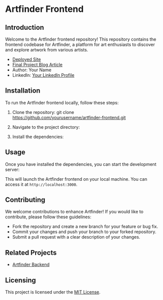 # Artfinder Frontend

## Introduction
Welcome to the Artfinder frontend repository! This repository contains the frontend codebase for Artfinder, a platform for art enthusiasts to discover and explore artwork from various artists.

- [Deployed Site](https://www.artfinder.com)
- [Final Project Blog Article](https://medium.com/@yourusername/artfinder-frontend-project-123456)
- Author: Your Name
- LinkedIn: [Your LinkedIn Profile](https://www.linkedin.com/in/yourusername)

## Installation
To run the Artfinder frontend locally, follow these steps:

1. Clone the repository:
git clone https://github.com/yourusername/artfinder-frontend.git

2. Navigate to the project directory:
3. Install the dependencies:

## Usage
Once you have installed the dependencies, you can start the development server:


This will launch the Artfinder frontend on your local machine. You can access it at `http://localhost:3000`.

## Contributing
We welcome contributions to enhance Artfinder! If you would like to contribute, please follow these guidelines:
- Fork the repository and create a new branch for your feature or bug fix.
- Commit your changes and push your branch to your forked repository.
- Submit a pull request with a clear description of your changes.

## Related Projects
- [Artfinder Backend](https://github.com/ManLikeTeetos/artfinder-backend)


## Licensing
This project is licensed under the [MIT License](LICENSE).
